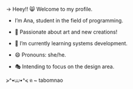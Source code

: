 → Heey!! 😸 Welcome to my profile.
- I’m Ana, student in the field of programming.

- 🎨 Passionate about art and new creations!
- 🎉 I’m currently learning systems development.
- 😄 Pronouns: she/he.
- 🎭 Intending to focus on the design area.

≽^•⩊•^≼ ฅ ~
tabomnao
<!---
Vyenvyy/Vyenvyy is a ✨ special ✨ repository because its `README.md` (this file) appears on your GitHub profile.
You can click the Preview link to take a look at your changes.
--->
